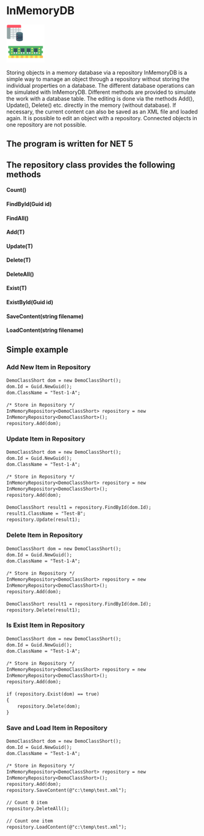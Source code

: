 # InMemoryDB
<img src="./InMemoryDB.png" style="width:100px;"/>

Storing objects in a memory database via a repository
InMemoryDB is a simple way to manage an object through a repository without storing the individual properties on a database. The different database operations can be simulated with InMemoryDB.
Different methods are provided to simulate the work with a database table. The editing is done via the methods Add(), Update(), Delete() etc. directly in the memory (without database). If necessary, the current content can also be saved as an XML file and loaded again.
It is possible to edit an object with a repository. Connected objects in one repository are not possible.

## The program is written for NET 5

## The repository class provides the following methods
#### Count()
#### FindById(Guid id)
#### FindAll()
#### Add(T)
#### Update(T)
#### Delete(T)
#### DeleteAll()
#### Exist(T)
#### ExistById(Guid id)
#### SaveContent(string filename)
#### LoadContent(string filename)

## Simple example 
### Add New Item in Repository
```
DemoClassShort dom = new DemoClassShort();
dom.Id = Guid.NewGuid();
dom.ClassName = "Test-1-A";

/* Store in Repository */
InMemoryRepository<DemoClassShort> repository = new InMemoryRepository<DemoClassShort>();
repository.Add(dom);

```
### Update Item in Repository
```
DemoClassShort dom = new DemoClassShort();
dom.Id = Guid.NewGuid();
dom.ClassName = "Test-1-A";

/* Store in Repository */
InMemoryRepository<DemoClassShort> repository = new InMemoryRepository<DemoClassShort>();
repository.Add(dom);

DemoClassShort result1 = repository.FindById(dom.Id);
result1.ClassName = "Test-B";
repository.Update(result1);

```
### Delete Item in Repository
```
DemoClassShort dom = new DemoClassShort();
dom.Id = Guid.NewGuid();
dom.ClassName = "Test-1-A";

/* Store in Repository */
InMemoryRepository<DemoClassShort> repository = new InMemoryRepository<DemoClassShort>();
repository.Add(dom);

DemoClassShort result1 = repository.FindById(dom.Id);
repository.Delete(result1);

```
### Is Exist Item in Repository
```
DemoClassShort dom = new DemoClassShort();
dom.Id = Guid.NewGuid();
dom.ClassName = "Test-1-A";

/* Store in Repository */
InMemoryRepository<DemoClassShort> repository = new InMemoryRepository<DemoClassShort>();
repository.Add(dom);

if (repository.Exist(dom) == true)
{
	repository.Delete(dom);
}

```
### Save and Load Item in Repository
```
DemoClassShort dom = new DemoClassShort();
dom.Id = Guid.NewGuid();
dom.ClassName = "Test-1-A";

/* Store in Repository */
InMemoryRepository<DemoClassShort> repository = new InMemoryRepository<DemoClassShort>();
repository.Add(dom);
repository.SaveContent(@"c:\temp\test.xml");

// Count 0 item
repository.DeleteAll();

// Count one item
repository.LoadContent(@"c:\temp\test.xml");

```